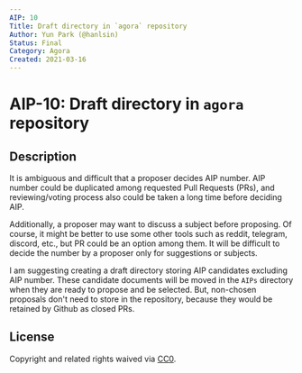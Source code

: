 ```yaml
---
AIP: 10
Title: Draft directory in `agora` repository
Author: Yun Park (@hanlsin)
Status: Final
Category: Agora
Created: 2021-03-16
---
```


# AIP-10: Draft directory in `agora` repository

## Description

It is ambiguous and difficult that a proposer decides AIP number. AIP number could be duplicated among requested Pull Requests (PRs), and reviewing/voting process also could be taken a long time before deciding AIP.

Additionally, a proposer may want to discuss a subject before proposing. Of course, it might be better to use some other tools such as reddit, telegram, discord, etc., but PR could be an option among them. It will be difficult to decide the number by a proposer only for suggestions or subjects.

I am suggesting creating a draft directory storing AIP candidates excluding AIP number. These candidate documents will be moved in the `AIPs` directory when they are ready to propose and be selected. But, non-chosen proposals don't need to store in the repository, because they would be retained by Github as closed PRs.

## License
Copyright and related rights waived via [CC0](https://creativecommons.org/publicdomain/zero/1.0/).

